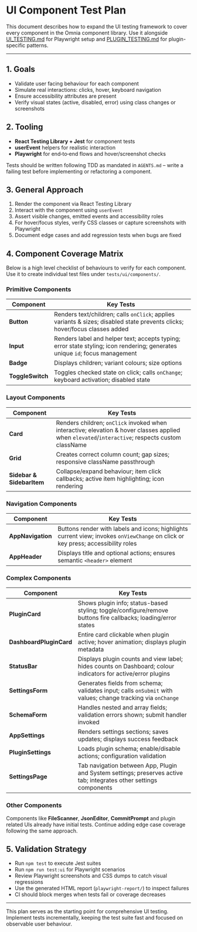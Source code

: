 # UI Component Test Plan

This document describes how to expand the UI testing framework to cover every component in the Omnia component library. Use it alongside [UI_TESTING.md](./UI_TESTING.md) for Playwright setup and [PLUGIN_TESTING.md](./PLUGIN_TESTING.md) for plugin-specific patterns.

---

## 1. Goals

- Validate user facing behaviour for each component
- Simulate real interactions: clicks, hover, keyboard navigation
- Ensure accessibility attributes are present
- Verify visual states (active, disabled, error) using class changes or screenshots

## 2. Tooling

- **React Testing Library + Jest** for component tests
- **userEvent** helpers for realistic interaction
- **Playwright** for end‑to‑end flows and hover/screenshot checks

Tests should be written following TDD as mandated in `AGENTS.md` – write a failing test before implementing or refactoring a component.

## 3. General Approach

1. Render the component via React Testing Library
2. Interact with the component using `userEvent`
3. Assert visible changes, emitted events and accessibility roles
4. For hover/focus styles, verify CSS classes or capture screenshots with Playwright
5. Document edge cases and add regression tests when bugs are fixed

## 4. Component Coverage Matrix

Below is a high level checklist of behaviours to verify for each component. Use it to create individual test files under `tests/ui/components/`.

### Primitive Components

| Component      | Key Tests |
| -------------- | --------- |
| **Button**     | Renders text/children; calls `onClick`; applies variants & sizes; disabled state prevents clicks; hover/focus classes added |
| **Input**      | Renders label and helper text; accepts typing; error state styling; icon rendering; generates unique `id`; focus management |
| **Badge**      | Displays children; variant colours; size options |
| **ToggleSwitch** | Toggles checked state on click; calls `onChange`; keyboard activation; disabled state |

### Layout Components

| Component | Key Tests |
| --------- | --------- |
| **Card**  | Renders children; `onClick` invoked when interactive; elevation & hover classes applied when `elevated`/`interactive`; respects custom className |
| **Grid**  | Creates correct column count; gap sizes; responsive className passthrough |
| **Sidebar & SidebarItem** | Collapse/expand behaviour; item click callbacks; active item highlighting; icon rendering |

### Navigation Components

| Component | Key Tests |
| --------- | --------- |
| **AppNavigation** | Buttons render with labels and icons; highlights current view; invokes `onViewChange` on click or key press; accessibility roles |
| **AppHeader** | Displays title and optional actions; ensures semantic `<header>` element |

### Complex Components

| Component | Key Tests |
| --------- | --------- |
| **PluginCard** | Shows plugin info; status-based styling; toggle/configure/remove buttons fire callbacks; loading/error states |
| **DashboardPluginCard** | Entire card clickable when plugin active; hover animation; displays plugin metadata |
| **StatusBar** | Displays plugin counts and view label; hides counts on Dashboard; colour indicators for active/error plugins |
| **SettingsForm** | Generates fields from schema; validates input; calls `onSubmit` with values; change tracking via `onChange` |
| **SchemaForm** | Handles nested and array fields; validation errors shown; submit handler invoked |
| **AppSettings** | Renders settings sections; saves updates; displays success feedback |
| **PluginSettings** | Loads plugin schema; enable/disable actions; configuration validation |
| **SettingsPage** | Tab navigation between App, Plugin and System settings; preserves active tab; integrates other settings components |

### Other Components

Components like **FileScanner**, **JsonEditor**, **CommitPrompt** and plugin related UIs already have initial tests. Continue adding edge case coverage following the same approach.

## 5. Validation Strategy

- Run `npm test` to execute Jest suites
- Run `npm run test:ui` for Playwright scenarios
- Review Playwright screenshots and CSS dumps to catch visual regressions
- Use the generated HTML report (`playwright-report/`) to inspect failures
- CI should block merges when tests fail or coverage decreases

---

This plan serves as the starting point for comprehensive UI testing. Implement tests incrementally, keeping the test suite fast and focused on observable user behaviour.

